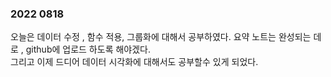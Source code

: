 ### 2022 0818

오늘은 데이터 수정 , 함수 적용, 그룹화에 대해서 공부하였다.
요약 노트는 완성되는 데로 , github에 업로드 하도록 해야겠다.  
그리고 이제 드디어 데이터 시각화에 대해서도 공부할수 있게 되었다.  